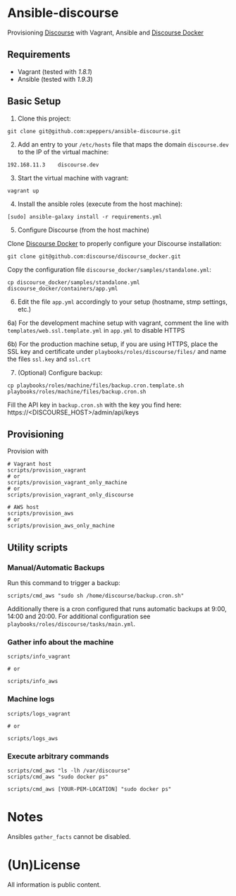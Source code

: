 # Ansible-discourse

Provisioning [Discourse](https://github.com/discourse/discourse) with Vagrant, Ansible and [Discourse Docker](https://github.com/discourse/discourse_docker)


## Requirements

* Vagrant (tested with *1.8.1*)
* Ansible (tested with *1.9.3*)


## Basic Setup

1) Clone this project:

```
git clone git@github.com:xpeppers/ansible-discourse.git
```

2) Add an entry to your `/etc/hosts` file that maps the domain `discourse.dev` to the IP of the virtual machine:

```
192.168.11.3    discourse.dev
```

3) Start the virtual machine with vagrant:

```
vagrant up
```

4) Install the ansible roles (execute from the host machine):

```
[sudo] ansible-galaxy install -r requirements.yml
```

5) Configure Discourse (from the host machine)

Clone [Discourse Docker](https://github.com/discourse/discourse_docker) to properly configure your Discourse installation:

```
git clone git@github.com:discourse/discourse_docker.git
```

Copy the configuration file `discourse_docker/samples/standalone.yml`:

```
cp discourse_docker/samples/standalone.yml discourse_docker/containers/app.yml
```

6) Edit the file `app.yml` accordingly to your setup (hostname, stmp settings, etc.)

6a) For the development machine setup with vagrant, comment the line with `templates/web.ssl.template.yml` in `app.yml` to disable HTTPS

6b) For the production machine setup, if you are using HTTPS, place the SSL key and certificate under `playbooks/roles/discourse/files/` and name the files `ssl.key` and `ssl.crt`

7) (Optional) Configure backup:

```
cp playbooks/roles/machine/files/backup.cron.template.sh playbooks/roles/machine/files/backup.cron.sh
```

Fill the API key in `backup.cron.sh` with the key you find here: https://<DISCOURSE_HOST>/admin/api/keys


## Provisioning

Provision with

```
# Vagrant host
scripts/provision_vagrant
# or
scripts/provision_vagrant_only_machine
# or
scripts/provision_vagrant_only_discourse

# AWS host
scripts/provision_aws
# or
scripts/provision_aws_only_machine
```


## Utility scripts

### Manual/Automatic Backups

Run this command to trigger a backup:

```
scripts/cmd_aws "sudo sh /home/discourse/backup.cron.sh"
```

Additionally there is a cron configured that runs automatic backups at 9:00, 14:00 and 20:00. For additional configuration see `playbooks/roles/discourse/tasks/main.yml`.



### Gather info about the machine

```
scripts/info_vagrant

# or

scripts/info_aws
```



### Machine logs

```
scripts/logs_vagrant

# or

scripts/logs_aws
```



### Execute arbitrary commands

```
scripts/cmd_aws "ls -lh /var/discourse"
scripts/cmd_aws "sudo docker ps"

scripts/cmd_aws [YOUR-PEM-LOCATION] "sudo docker ps"
```



# Notes

Ansibles `gather_facts` cannot be disabled.



# (Un)License

All information is public content.

